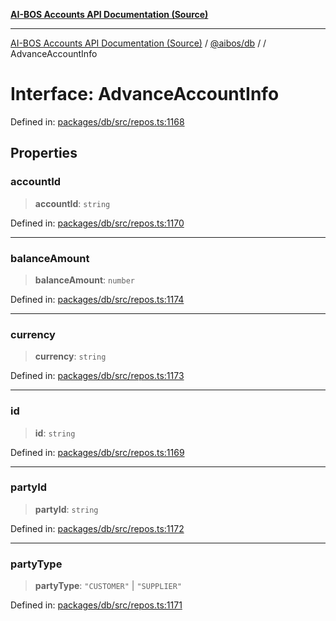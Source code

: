 [**AI-BOS Accounts API Documentation (Source)**](../../../README.md)

***

[AI-BOS Accounts API Documentation (Source)](../../../README.md) / [@aibos/db](../README.md) / [](../README.md) / AdvanceAccountInfo

# Interface: AdvanceAccountInfo

Defined in: [packages/db/src/repos.ts:1168](https://github.com/pohlai88/accounts/blob/48103fb36d28b2b9bfb33472b6de2f719773cde9/packages/db/src/repos.ts#L1168)

## Properties

### accountId

> **accountId**: `string`

Defined in: [packages/db/src/repos.ts:1170](https://github.com/pohlai88/accounts/blob/48103fb36d28b2b9bfb33472b6de2f719773cde9/packages/db/src/repos.ts#L1170)

***

### balanceAmount

> **balanceAmount**: `number`

Defined in: [packages/db/src/repos.ts:1174](https://github.com/pohlai88/accounts/blob/48103fb36d28b2b9bfb33472b6de2f719773cde9/packages/db/src/repos.ts#L1174)

***

### currency

> **currency**: `string`

Defined in: [packages/db/src/repos.ts:1173](https://github.com/pohlai88/accounts/blob/48103fb36d28b2b9bfb33472b6de2f719773cde9/packages/db/src/repos.ts#L1173)

***

### id

> **id**: `string`

Defined in: [packages/db/src/repos.ts:1169](https://github.com/pohlai88/accounts/blob/48103fb36d28b2b9bfb33472b6de2f719773cde9/packages/db/src/repos.ts#L1169)

***

### partyId

> **partyId**: `string`

Defined in: [packages/db/src/repos.ts:1172](https://github.com/pohlai88/accounts/blob/48103fb36d28b2b9bfb33472b6de2f719773cde9/packages/db/src/repos.ts#L1172)

***

### partyType

> **partyType**: `"CUSTOMER"` \| `"SUPPLIER"`

Defined in: [packages/db/src/repos.ts:1171](https://github.com/pohlai88/accounts/blob/48103fb36d28b2b9bfb33472b6de2f719773cde9/packages/db/src/repos.ts#L1171)
